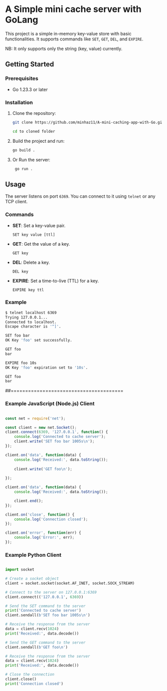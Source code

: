 # A Simple mini cache server with GoLang

This project is a simple in-memory key-value store with basic functionalities. It supports commands like `SET`, `GET`, `DEL`, and `EXPIRE`.

NB: It only supports only the string (key, value) currently.


## Getting Started

### Prerequisites

- Go 1.23.3 or later

### Installation

1. Clone the repository:
    ```sh
    git clone https://github.com/minhaz11/A-mini-caching-app-with-Go.git

    cd to cloned folder
    ```

2. Build the project and run:
    ```sh
    go build .
    ```

3. Or Run the server:
    ```sh
     go run .
    ```

## Usage

The server listens on port `6369`. You can connect to it using `telnet` or any TCP client.

### Commands

- **SET**: Set a key-value pair.
    ```
    SET key value [ttl]
    ```

- **GET**: Get the value of a key.
    ```
    GET key
    ```

- **DEL**: Delete a key.
    ```
    DEL key
    ```

- **EXPIRE**: Set a time-to-live (TTL) for a key.
    ```
    EXPIRE key ttl
    ```

### Example

```sh
$ telnet localhost 6369
Trying 127.0.0.1...
Connected to localhost.
Escape character is '^]'.

SET foo bar
OK Key 'foo' set successfully.

GET foo
bar

EXPIRE foo 10s
OK Key 'foo' expiration set to '10s'.

GET foo
bar
```

##=======================================


### Example JavaScript (Node.js) Client

```javascript

const net = require('net');

const client = new net.Socket();
client.connect(6369, '127.0.0.1', function() {
    console.log('Connected to cache server');
    client.write('SET foo bar 1005s\n');  
});

client.on('data', function(data) {
    console.log('Received:', data.toString());
   
    client.write('GET foo\n');
    
});

client.on('data', function(data) {
    console.log('Received:', data.toString());

    client.end();
});

client.on('close', function() {
    console.log('Connection closed');
});

client.on('error', function(err) {
    console.log('Error:', err);
});

```


### Example Python Client

```Python

import socket

# Create a socket object
client = socket.socket(socket.AF_INET, socket.SOCK_STREAM)

# Connect to the server on 127.0.0.1:6369
client.connect(('127.0.0.1', 6369))

# Send the SET command to the server
print('Connected to cache server')
client.sendall(b'SET foo bar 1005s\n')

# Receive the response from the server
data = client.recv(1024)
print('Received:', data.decode())

# Send the GET command to the server
client.sendall(b'GET foo\n')

# Receive the response from the server
data = client.recv(1024)
print('Received:', data.decode())

# Close the connection
client.close()
print('Connection closed')

```





